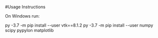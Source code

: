#Usage Instructions

On Windows run:

py -3.7 -m pip install --user vtk==8.1.2
py -3.7 -m pip install --user numpy scipy pypylon matplotlib